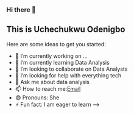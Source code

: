 ### Hi there 👋

## This is Uchechukwu Odenigbo


Here are some ideas to get you started:

- 🔭 I’m currently working on ...
- 🌱 I’m currently learning Data Analysis
- 👯 I’m looking to collaborate on Data Analysts
- 🤔 I’m looking for help with everything tech
- 💬 Ask me about data analysis
- 📫 How to reach me:[Email](uchec30@gmail.com)
- 😄 Pronouns: She
- ⚡ Fun fact: I am eager to learn
-->
